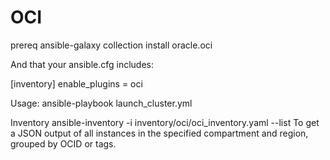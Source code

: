 # OCI 

prereq
ansible-galaxy collection install oracle.oci

And that your ansible.cfg includes:

[inventory]
enable_plugins = oci


Usage: 
ansible-playbook launch_cluster.yml

Inventory
ansible-inventory -i inventory/oci/oci_inventory.yaml --list
To get a JSON output of all instances in the specified compartment and region, grouped by OCID or tags.

